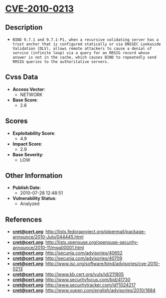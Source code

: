 
# [CVE-2010-0213](https://cve.mitre.org/cgi-bin/cvename.cgi?name=CVE-2010-0213)

## Description

- `BIND 9.7.1 and 9.7.1-P1, when a recursive validating server has a trust anchor that is configured statically or via DNSSEC Lookaside Validation (DLV), allows remote attackers to cause a denial of service (infinite loop) via a query for an RRSIG record whose answer is not in the cache, which causes BIND to repeatedly send RRSIG queries to the authoritative servers.`

## Cvss Data

- **Access Vector**:
  - NETWORK
- **Base Score**:
  - 2.6

## Scores

- **Exploitability Score**:
  - 4.9
- **Impact Score**:
  - 2.9
- **Base Severity**:
  - LOW

## Other Information

- **Publish Date**:
  - 2010-07-28 12:48:51
- **Vulnerability Status**:
  - Analyzed

## References

- **cret@cert.org**: http://lists.fedoraproject.org/pipermail/package-announce/2010-July/044445.html
- **cret@cert.org**: http://lists.opensuse.org/opensuse-security-announce/2010-11/msg00001.html
- **cret@cert.org**: http://secunia.com/advisories/40652
- **cret@cert.org**: http://secunia.com/advisories/40709
- **cret@cert.org**: http://www.isc.org/software/bind/advisories/cve-2010-0213
- **cret@cert.org**: http://www.kb.cert.org/vuls/id/211905
- **cret@cert.org**: http://www.securityfocus.com/bid/41730
- **cret@cert.org**: http://www.securitytracker.com/id?1024217
- **cret@cert.org**: http://www.vupen.com/english/advisories/2010/1884
